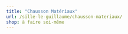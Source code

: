 ```yaml
---
title: "Chausson Matériaux"
url: /sille-le-guillaume/chausson-materiaux/
shop: à faire soi-même
---
```


